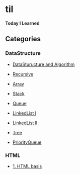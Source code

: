 # til
**Today I Learned**

## Categories

### DataStructure

- [DataSturucture and Algorithm](https://github.com/sjsage522/til/tree/master/DataStructure/01.%20자료구조와%20알고리즘(DataStructure%20and%20Algorithm))
- [Recursive](https://github.com/sjsage522/til/tree/master/DataStructure/02.%20순환(Recursive))
- [Array](https://github.com/sjsage522/til/tree/master/DataStructure/03.%20배열(Array))
- [Stack](https://github.com/sjsage522/til/tree/master/DataStructure/04.%20스택(Stack))
- [Queue](https://github.com/sjsage522/til/tree/master/DataStructure/05.%20큐(Queue))
- [LinkedList l](https://github.com/sjsage522/til/tree/master/DataStructure/06.%20연결리스트%20l(LinkedList))
- [LinkedList ll](https://github.com/sjsage522/til/tree/master/DataStructure/07.%20연결리스트%20ll(LinkedList))

- [Tree](https://github.com/sjsage522/til/tree/master/DataStructure/08.%20트리(Tree))

- [PriorityQueue](https://github.com/sjsage522/til/tree/master/DataStructure/09.%20우선순위%20큐(PriorityQueue))



### HTML

- [1. HTML basis](https://github.com/sjsage522/til/blob/master/HTML/1.%20HTML%20basis.md)

